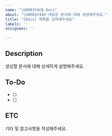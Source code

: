 ```yaml
---
name: "\U0001F4CB Docs"
about: "\U0001F449 새로운 문서에 대해 생성해주세요."
title: "[Docs] 제목을 입력해주세요"
labels: ''
assignees: ''

---
```


## Description
생성할 문서에 대해 상세하게 설명해주세요.

## To-Do
- [ ] 
- [ ] 

## ETC
기타 및 참고사항을 작성해주세요.
